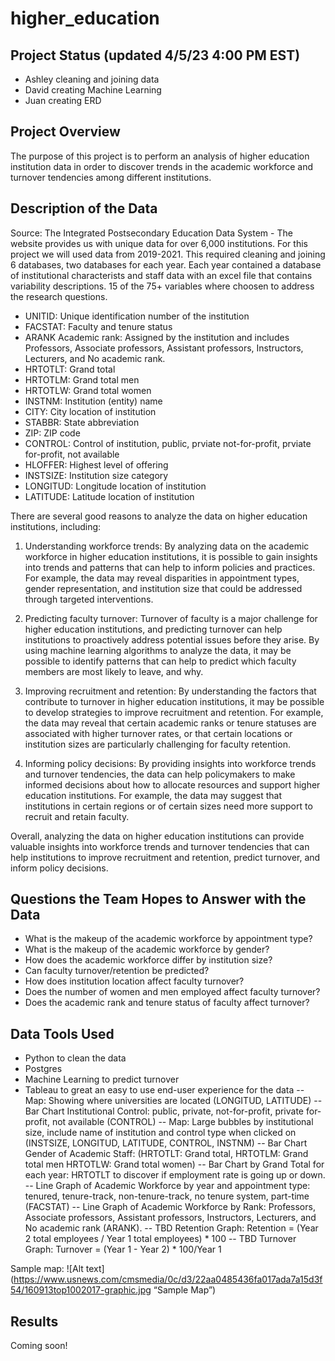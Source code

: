 # higher_education
## Project Status (updated 4/5/23 4:00 PM EST)
- Ashley cleaning and joining data 
- David creating Machine Learning 
- Juan creating ERD 

## Project Overview
The purpose of this project is to perform an analysis of higher education institution data in order to discover trends in the academic workforce and turnover tendencies among different institutions.

## Description of the Data
Source: The Integrated Postsecondary Education Data System - The website provides us with unique data for over 6,000  institutions. For this project we will used data from 2019-2021. This required cleaning and joining 6 databases, two databases for each year. Each year contained a database of institutional characterists and staff data with an excel file that contains variability descriptions. 15 of the 75+ variables where choosen to address the research questions. 

- UNITID:	Unique identification number of the institution
- FACSTAT:	Faculty and tenure status
- ARANK	Academic rank: Assigned by the institution and includes Professors, Associate professors, Assistant professors,  Instructors, Lecturers, and No academic rank.
- HRTOTLT:	Grand total
- HRTOTLM:	Grand total men
- HRTOTLW:	Grand total women
- INSTNM:	Institution (entity) name
- CITY:	City location of institution
- STABBR:	State abbreviation
- ZIP:	ZIP code
- CONTROL:	Control of institution, public, prviate not-for-profit, prviate for-profit, not available
- HLOFFER:	Highest level of offering
- INSTSIZE:	Institution size category
- LONGITUD:	Longitude location of institution
- LATITUDE: 	Latitude location of institution

There are several good reasons to analyze the data on higher education institutions, including:

1. Understanding workforce trends: By analyzing data on the academic workforce in higher education institutions, it is possible to gain insights into trends and patterns that can help to inform policies and practices. For example, the data may reveal disparities in appointment types, gender representation, and institution size that could be addressed through targeted interventions.

2. Predicting faculty turnover: Turnover of faculty is a major challenge for higher education institutions, and predicting turnover can help institutions to proactively address potential issues before they arise. By using machine learning algorithms to analyze the data, it may be possible to identify patterns that can help to predict which faculty members are most likely to leave, and why.

3. Improving recruitment and retention: By understanding the factors that contribute to turnover in higher education institutions, it may be possible to develop strategies to improve recruitment and retention. For example, the data may reveal that certain academic ranks or tenure statuses are associated with higher turnover rates, or that certain locations or institution sizes are particularly challenging for faculty retention.

4. Informing policy decisions: By providing insights into workforce trends and turnover tendencies, the data can help policymakers to make informed decisions about how to allocate resources and support higher education institutions. For example, the data may suggest that institutions in certain regions or of certain sizes need more support to recruit and retain faculty.

Overall, analyzing the data on higher education institutions can provide valuable insights into workforce trends and turnover tendencies that can help institutions to improve recruitment and retention, predict turnover, and inform policy decisions.


## Questions the Team Hopes to Answer with the Data
- What is the makeup of the academic workforce by appointment type? 
- What is the makeup of the academic workforce by gender? 
- How does the academic workforce differ by institution size?
- Can faculty turnover/retention be predicted? 
- How does institution location affect faculty turnover?
- Does the number of women and men employed affect faculty turnover?
- Does the academic rank and tenure status of faculty affect turnover?

## Data Tools Used
- Python to clean the data 
- Postgres
- Machine Learning to predict turnover 
- Tableau to great an easy to use end-user experience for the data 
  -- Map: Showing where universities are located (LONGITUD, LATITUDE)
  -- Bar Chart Institutional Control: public, private, not-for-profit, private for-profit, not available (CONTROL)
  -- Map: Large bubbles by institutional size, include name of institution and control type when clicked on (INSTSIZE, LONGITUD, LATITUDE, CONTROL, INSTNM)
  -- Bar Chart Gender of Academic Staff: (HRTOTLT: Grand total, HRTOTLM: Grand total men HRTOTLW: Grand total women)
  -- Bar Chart by Grand Total for each year: HRTOTLT to discover if employment rate is going up or down. 
  -- Line Graph of Academic Workforce by year and appointment type: tenured, tenure-track, non-tenure-track, no tenure system, part-time (FACSTAT) 
  -- Line Graph of Academic Workforce by Rank: Professors, Associate professors, Assistant professors, Instructors, Lecturers, and No academic rank (ARANK).
  -- TBD Retention Graph: Retention = (Year 2 total employees / Year 1 total employees) * 100
  -- TBD Turnover Graph: Turnover = (Year 1 - Year 2) * 100/Year 1

Sample map: 
![Alt text] (https://www.usnews.com/cmsmedia/0c/d3/22aa0485436fa017ada7a15d3f54/160913top1002017-graphic.jpg “Sample Map”)


## Results 
Coming soon! 
